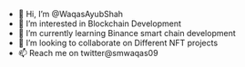 - 👋 Hi, I’m @WaqasAyubShah
- 👀 I’m interested in Blockchain Development
- 🌱 I’m currently learning Binance smart chain development
- 💞️ I’m looking to collaborate on Different NFT projects
- 📫 Reach me on twitter@smwaqas09

<!---
WaqasAyubShah/WaqasAyubShah is a ✨ special ✨ repository because its `README.md` (this file) appears on your GitHub profile.
You can click the Preview link to take a look at your changes.
--->
